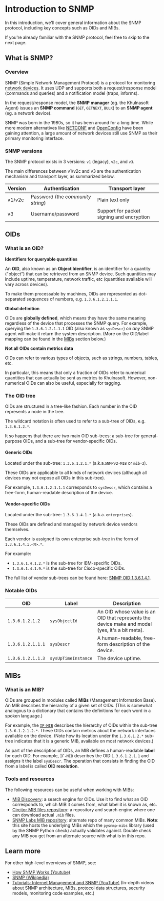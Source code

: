 # Introduction to SNMP

In this introduction, we'll cover general information about the SNMP protocol, including key concepts such as OIDs and MIBs.

If you're already familiar with the SNMP protocol, feel free to skip to the next page.

## What is SNMP?

### Overview

SNMP (Simple Network Management Protocol) is a protocol for monitoring [network devices](https://en.wikipedia.org/wiki/Networking_hardware). It uses UDP and supports both a request/response model (commands and queries) and a notification model (traps, informs).

In the request/response model, the **SNMP manager** (eg. the Khulnasoft Agent) issues an **SNMP command** (`GET`, `GETNEXT`, `BULK`) to an **SNMP agent** (eg. a network device).

SNMP was born in the 1980s, so it has been around for a long time. While more modern alternatives like [NETCONF](https://en.wikipedia.org/wiki/NETCONF) and [OpenConfig](https://github.com/openconfig) have been gaining attention, a large amount of network devices still use SNMP as their primary monitoring interface.

### SNMP versions

The SNMP protocol exists in 3 versions: `v1` (legacy), `v2c`, and `v3`.

The main differences between v1/v2c and v3 are the authentication mechanism and transport layer, as summarized below.

| Version | Authentication                    | Transport layer                           |
| ------- | --------------------------------- | ----------------------------------------- |
| v1/v2c  | Password (the _community string_) | Plain text only                           |
| v3      | Username/password                 | Support for packet signing and encryption |

## OIDs

### What is an OID?

**Identifiers for queryable quantities**

An **OID**, also known as an **Object Identifier**, is an identifier for a quantity ("object") that can be retrieved from an SNMP device. Such quantities may include uptime, temperature, network traffic, etc (quantities available will vary across devices).

To make them processable by machines, OIDs are represented as dot-separated sequences of numbers, e.g. `1.3.6.1.2.1.1.1`.

**Global definition**

OIDs are **globally defined**, which means they have the same meaning regardless of the device that processes the SNMP query. For example, querying the `1.3.6.1.2.1.1.1` OID (also known as `sysDescr`) on _any_ SNMP agent will make it return the system description. (More on the OID/label mapping can be found in the [MIBs](#mibs) section below.)

**Not all OIDs contain metrics data**

OIDs can refer to various types of objects, such as strings, numbers, tables, etc.

In particular, this means that only a fraction of OIDs refer to numerical quantities that can actually be sent as metrics to Khulnasoft. However, non-numerical OIDs can also be useful, especially for tagging.

### The OID tree

OIDs are structured in a tree-like fashion. Each number in the OID represents a node in the tree.

The wildcard notation is often used to refer to a sub-tree of OIDs, e.g. `1.3.6.1.2.*`.

It so happens that there are two main OID sub-trees: a sub-tree for general-purpose OIDs, and a sub-tree for vendor-specific OIDs.

#### Generic OIDs

Located under the sub-tree: `1.3.6.1.2.1.*` (a.k.a.`SNMPv2-MIB` or `mib-2`).

These OIDs are applicable to all kinds of network devices (although all devices may not expose all OIDs in this sub-tree).

For example, `1.3.6.1.2.1.1.1` corresponds to `sysDescr`, which contains a free-form, human-readable description of the device.

#### Vendor-specific OIDs

Located under the sub-tree: `1.3.6.1.4.1.*` (a.k.a. `enterprises`).

These OIDs are defined and managed by network device vendors themselves.

Each vendor is assigned its own enterprise sub-tree in the form of `1.3.6.1.4.1.<N>.*`.

For example:

- `1.3.6.1.4.1.2.*` is the sub-tree for IBM-specific OIDs.
- `1.3.6.1.4.1.9.*` is the sub-tree for Cisco-specific OIDs.

The full list of vendor sub-trees can be found here: [SNMP OID 1.3.6.1.4.1](http://cric.grenoble.cnrs.fr/Administrateurs/Outils/MIBS/?oid=1.3.6.1.4.1).

### Notable OIDs

| OID               | Label               | Description                                                                                    |
| ----------------- | ------------------- | ---------------------------------------------------------------------------------------------- |
| `1.3.6.1.2.1.2`   | `sysObjectId`       | An OID whose value is an OID that represents the device make and model (yes, it's a bit meta). |
| `1.3.6.1.2.1.1.1` | `sysDescr`          | A human-readable, free-form description of the device.                                         |
| `1.3.6.1.2.1.1.3` | `sysUpTimeInstance` | The device uptime.                                                                             |

## MIBs

### What is an MIB?

OIDs are grouped in modules called **MIBs** (Management Information Base). An MIB describes the hierarchy of a given set of OIDs. (This is somewhat analogous to a dictionary that contains the definitions for each word in a spoken language.)

For example, the [`IF-MIB`](http://cric.grenoble.cnrs.fr/Administrateurs/Outils/MIBS/?module=IF-MIB) describes the hierarchy of OIDs within the sub-tree `1.3.6.1.2.1.2.*`. These OIDs contain metrics about the network interfaces available on the device. (Note how its location under the `1.3.6.1.2.*` sub-tree indicates that it is a generic MIB, available on most network devices.)

As part of the description of OIDs, an MIB defines a human-readable **label** for each OID. For example, `IF-MIB` describes the OID `1.3.6.1.2.1.1` and assigns it the label `sysDescr`. The operation that consists in finding the OID from a label is called **OID resolution**.

### Tools and resources

The following resources can be useful when working with MIBs:

- [MIB Discovery](http://cric.grenoble.cnrs.fr/Administrateurs/Outils/MIBS/): a search engine for OIDs. Use it to find what an OID corresponds to, which MIB it comes from, what label it is known as, etc.
- [Circitor MIB files repository](http://circitor.fr/Mibs/Mibs.php): a repository and search engine where one can download actual `.mib` files.
- [SNMP Labs MIB repository](https://github.com/KhulnaSoft/mibs.snmplabs.com/tree/master/asn1): alternate repo of many common MIBs. **Note**: this site hosts the underlying MIBs which the `pysnmp-mibs` library (used by the SNMP Python check) actually validates against. Double check any MIB you get from an alternate source with what is in this repo.

## Learn more

For other high-level overviews of SNMP, see:

- [How SNMP Works (Youtube)](https://www.youtube.com/watch?v=2IXP0TkwNJU)
- [SNMP (Wikipedia)](https://en.wikipedia.org/wiki/Simple_Network_Management_Protocol)
- [Tutorials: Internet Management and SNMP (YouTube)](https://www.youtube.com/playlist?list=PL4j_fCKQ7Bso1wGplcaF2pcDGeLVCuKHU) (In-depth videos about SNMP architecture, MIBs, protocol data structures, security models, monitoring code examples, etc.)
